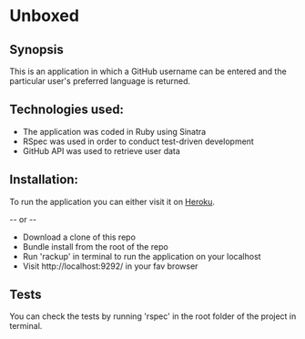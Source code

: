 Unboxed
======================

Synopsis
-----

This is an application in which a GitHub username can be entered and the particular user's preferred language is returned.

Technologies used:
------

* The application was coded in Ruby using Sinatra
* RSpec was used in order to conduct test-driven development
* GitHub API was used to retrieve user data

Installation:
------

To run the application you can either visit it on [Heroku](https://unboxedtest.herokuapp.com/).

-- or --

* Download a clone of this repo
* Bundle install from the root of the repo
* Run 'rackup' in terminal to run the application on your localhost
* Visit http://localhost:9292/ in your fav browser


Tests
------

You can check the tests by running 'rspec' in the root folder of the project in terminal.
